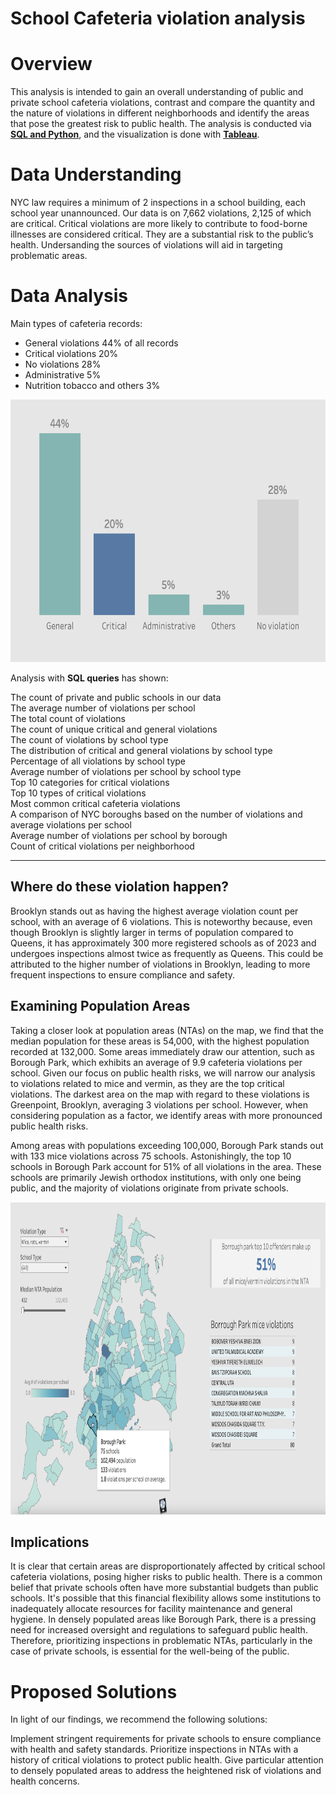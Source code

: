 # School Cafeteria violation analysis


# Overview

This analysis is intended to gain an overall understanding of public and private school cafeteria violations, contrast and compare the quantity and the nature of violations in different neighborhoods and identify the areas that pose the greatest risk to public health. The analysis is conducted via **[SQL and Python](https://github.com/feelgd777/SQL_repo/blob/main/School%20cafeteria%20violations.ipynb)**, and the visualization is done with **[Tableau](https://public.tableau.com/views/Cafeteriaviolations/Dashboard3?:language=en-US&:display_count=n&:origin=viz_share_link)**.


# Data Understanding

NYC law requires a minimum of 2 inspections in a school building, each school year unannounced.
Our data is on 7,662 violations, 2,125 of which are critical. Critical violations are more likely to contribute to food-borne illnesses are considered critical. 
They are a substantial risk to the public’s health. Undersanding the sources of violations will aid in targeting problematic areas.


# Data Analysis

Main types of cafeteria records: 

* General violations 44% of all records
* Critical violations 20% 
* No violations 28%
* Administrative 5% 
* Nutrition tobacco and others 3%


<img src="./visualizations/cafeteria-violations/violations.png" width="650" height="420">
  
Analysis with **SQL queries** has shown:

The count of private and public schools in our data  
The average number of violations per school  
The total count of violations  
The count of unique critical and general violations  
The count of violations by school type  
The distribution of critical and general violations by school type   
Percentage of all violations by school type  
Average number of violations per school by school type  
Top 10 categories for critical violations  
Top 10 types of critical violations  
Most common critical cafeteria violations  
A comparison of NYC boroughs based on the number of violations and average violations per school  
Average number of violations per school by borough  
Count of critical violations per neighborhood  
_____________________________________

## Where do these violation happen?

Brooklyn stands out as having the highest average violation count per school, with an average of 6 violations. This is noteworthy because, even though Brooklyn is slightly larger in terms of population compared to Queens, it has approximately 300 more registered schools as of 2023 and undergoes inspections almost twice as frequently as Queens. This could be attributed to the higher number of violations in Brooklyn, leading to more frequent inspections to ensure compliance and safety.

## Examining Population Areas

Taking a closer look at population areas (NTAs) on the map, we find that the median population for these areas is 54,000, with the highest population recorded at 132,000.
Some areas immediately draw our attention, such as Borough Park, which exhibits an average of 9.9 cafeteria violations per school. Given our focus on public health risks, we will narrow our analysis to violations related to mice and vermin, as they are the top critical violations. The darkest area on the map with regard to these violations is Greenpoint, Brooklyn, averaging 3 violations per school. However, when considering population as a factor, we identify areas with more pronounced public health risks.

Among areas with populations exceeding 100,000, Borough Park stands out with 133 mice violations across 75 schools. Astonishingly, the top 10 schools in Borough Park account for 51% of all violations in the area. These schools are primarily Jewish orthodox institutions, with only one being public, and the majority of violations originate from private schools.

<img src="./visualizations/cafeteria-violations/Tableau-screen.png" width="900" height="500">

## Implications
It is clear that certain areas are disproportionately affected by critical school cafeteria violations, posing higher risks to public health. There is a common belief that private schools often have more substantial budgets than public schools. It's possible that this financial flexibility allows some institutions to inadequately allocate resources for facility maintenance and general hygiene. In densely populated areas like Borough Park, there is a pressing need for increased oversight and regulations to safeguard public health. Therefore, prioritizing inspections in problematic NTAs, particularly in the case of private schools, is essential for the well-being of the public.

# Proposed Solutions
In light of our findings, we recommend the following solutions:

Implement stringent requirements for private schools to ensure compliance with health and safety standards.
Prioritize inspections in NTAs with a history of critical violations to protect public health.
Give particular attention to densely populated areas to address the heightened risk of violations and health concerns.


